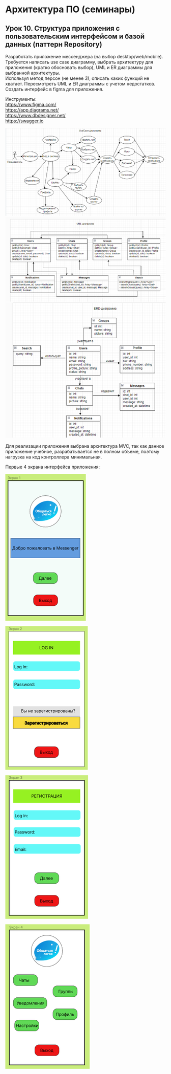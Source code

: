 # Архитектура ПО (семинары)
## Урок 10. Структура приложения с пользовательским интерфейсом и базой данных (паттерн Repository)
Разработать приложение мессенджера (на выбор desktop/web/mobile).<br> 
Требуется написать use case диаграмму, выбрать архитектуру для приложения (кратко обосновать выбор), UML и ER диаграммы для выбранной архитектуры.<br> 
Используя метод персон (не менее 3), описать каких функций не хватает. Пересмотреть UML и ER диаграммы с учетом недостатков.<br> 
Создать интерфейс в figma для приложения.

Инструменты:<br>
https://www.figma.com/ <br>
https://app.diagrams.net/ <br>
https://www.dbdesigner.net/ <br>
https://swagger.io <br>

![UseCase](image_1.PNG)<br>
![UML](image_2.PNG)<br>
![ERD](image_3.PNG)<br>

Для реализации приложения выбрана архитектура MVC, так как данное приложение учебное,
разрабатывается не в полном объеме, поэтому нагрузка на код контроллера минимальная.

Первые 4 экрана интерфейса приложения:<br>

![Figma](image_4.PNG)<br>

![Figma](image_5.PNG)<br>

![Figma](image_6.PNG)<br>

![Figma](image_7.PNG)<br>